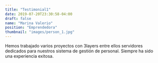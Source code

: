 ```yaml
---
title: "Testimonial1"
date: 2019-07-20T23:30:58-04:00
draft: false
name: "Marina Valerio"
position: "Emprendedora"
thumbnail: "images/person_1.jpg"
---
```

Hemos trabajado varios proyectos con 3layers entre ellos servidores dedicados para nuestros sistema de gestión de personal. Siempre ha sido una experiencia exitosa.